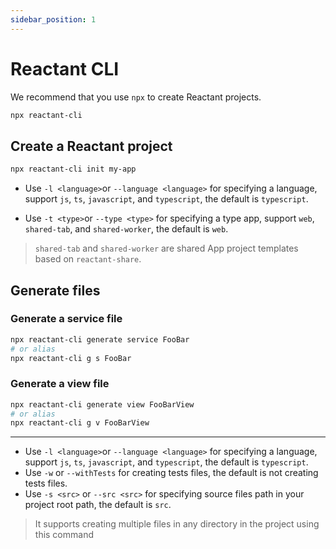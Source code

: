 ```yaml
---
sidebar_position: 1
---
```


# Reactant CLI

We recommend that you use `npx` to create Reactant projects.

```bash
npx reactant-cli
```

## Create a Reactant project

```bash
npx reactant-cli init my-app
```

* Use `-l <language>`or `--language <language>` for specifying a language, support `js`, `ts`, `javascript`, and `typescript`, the default is `typescript`.

* Use `-t <type>`or `--type <type>` for specifying a type app, support `web`, `shared-tab`, and `shared-worker`, the default is `web`.

> `shared-tab` and `shared-worker` are shared App project templates based on `reactant-share`.

## Generate files 

### Generate a service file

```bash
npx reactant-cli generate service FooBar
# or alias
npx reactant-cli g s FooBar
```

### Generate a view file

```bash
npx reactant-cli generate view FooBarView
# or alias
npx reactant-cli g v FooBarView
```

---

* Use `-l <language>`or `--language <language>` for specifying a language, support `js`, `ts`, `javascript`, and `typescript`, the default is `typescript`.
* Use `-w` or `--withTests` for creating tests files, the default is not creating tests files.
* Use `-s <src>` or `--src <src>` for specifying source files path in your project root path, the default is `src`.

> It supports creating multiple files in any directory in the project using this command

